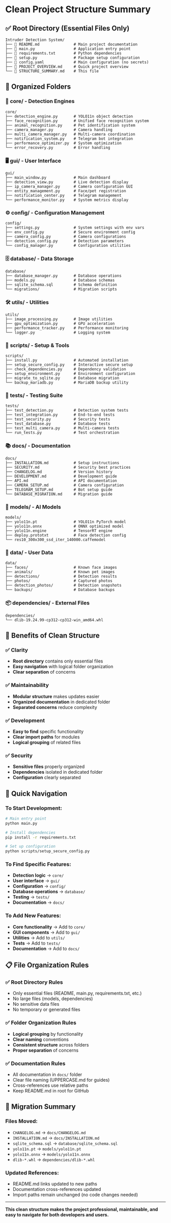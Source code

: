 # Clean Project Structure Summary

## ✅ Root Directory (Essential Files Only)

```
Intruder Detection System/
├── 📄 README.md               # Main project documentation
├── 📄 main.py                 # Application entry point
├── 📄 requirements.txt        # Python dependencies
├── 📄 setup.py                # Package setup configuration
├── 📄 config.yaml             # Main configuration (no secrets)
├── 📄 PROJECT_OVERVIEW.md     # Quick project overview
└── 📄 STRUCTURE_SUMMARY.md    # This file
```

## 📁 Organized Folders

### 🧠 **core/** - Detection Engines
```
core/
├── detection_engine.py       # YOLO11n object detection
├── face_recognition.py       # Unified face recognition system
├── animal_recognition.py     # Pet identification system
├── camera_manager.py         # Camera handling
├── multi_camera_manager.py   # Multi-camera coordination
├── notification_system.py    # Telegram bot integration
├── performance_optimizer.py  # System optimization
└── error_recovery.py         # Error handling
```

### 🖥️ **gui/** - User Interface
```
gui/
├── main_window.py            # Main dashboard
├── detection_view.py         # Live detection display
├── ip_camera_manager.py      # Camera configuration GUI
├── entity_management.py      # Face/pet registration
├── notification_center.py    # Telegram management
└── performance_monitor.py    # System metrics display
```

### ⚙️ **config/** - Configuration Management
```
config/
├── settings.py               # System settings with env vars
├── env_config.py             # Secure environment config
├── camera_config.py          # Camera configurations
├── detection_config.py       # Detection parameters
└── config_manager.py         # Configuration utilities
```

### 🗄️ **database/** - Data Storage
```
database/
├── database_manager.py       # Database operations
├── models.py                 # Database schemas
├── sqlite_schema.sql         # Schema definition
└── migrations/               # Migration scripts
```

### 🛠️ **utils/** - Utilities
```
utils/
├── image_processing.py       # Image utilities
├── gpu_optimization.py       # GPU acceleration
├── performance_tracker.py    # Performance monitoring
└── logger.py                 # Logging system
```

### 📜 **scripts/** - Setup & Tools
```
scripts/
├── install.py                # Automated installation
├── setup_secure_config.py    # Interactive secure setup
├── check_dependencies.py     # Dependency validation
├── setup_environment.py      # Environment configuration
├── migrate_to_sqlite.py      # Database migration
└── backup_mariadb.py         # MariaDB backup utility
```

### 🧪 **tests/** - Testing Suite
```
tests/
├── test_detection.py         # Detection system tests
├── test_integration.py       # End-to-end tests
├── test_security.py          # Security tests
├── test_database.py          # Database tests
├── test_multi_camera.py      # Multi-camera tests
└── run_tests.py              # Test orchestration
```

### 📚 **docs/** - Documentation
```
docs/
├── INSTALLATION.md           # Setup instructions
├── SECURITY.md               # Security best practices
├── CHANGELOG.md              # Version history
├── DEVELOPMENT.md            # Development guide
├── API.md                    # API documentation
├── CAMERA_SETUP.md           # Camera configuration
├── TELEGRAM_SETUP.md         # Bot setup guide
└── DATABASE_MIGRATION.md     # Migration guide
```

### 🤖 **models/** - AI Models
```
models/
├── yolo11n.pt                # YOLO11n PyTorch model
├── yolo11n.onnx              # ONNX optimized model
├── yolo11n.engine            # TensorRT engine
├── deploy.prototxt           # Face detection config
└── res10_300x300_ssd_iter_140000.caffemodel
```

### 💾 **data/** - User Data
```
data/
├── faces/                    # Known face images
├── animals/                  # Known pet images
├── detections/               # Detection results
├── photos/                   # Captured photos
├── detection_photos/         # Detection snapshots
└── backups/                  # Database backups
```

### 📦 **dependencies/** - External Files
```
dependencies/
└── dlib-19.24.99-cp312-cp312-win_amd64.whl
```

## 🎯 Benefits of Clean Structure

### ✅ **Clarity**
- **Root directory** contains only essential files
- **Easy navigation** with logical folder organization
- **Clear separation** of concerns

### ✅ **Maintainability**
- **Modular structure** makes updates easier
- **Organized documentation** in dedicated folder
- **Separated concerns** reduce complexity

### ✅ **Development**
- **Easy to find** specific functionality
- **Clear import paths** for modules
- **Logical grouping** of related files

### ✅ **Security**
- **Sensitive files** properly organized
- **Dependencies** isolated in dedicated folder
- **Configuration** clearly separated

## 🚀 Quick Navigation

### To Start Development:
```bash
# Main entry point
python main.py

# Install dependencies
pip install -r requirements.txt

# Set up configuration
python scripts/setup_secure_config.py
```

### To Find Specific Features:
- **Detection logic** → `core/`
- **User interface** → `gui/`
- **Configuration** → `config/`
- **Database operations** → `database/`
- **Testing** → `tests/`
- **Documentation** → `docs/`

### To Add New Features:
- **Core functionality** → Add to `core/`
- **GUI components** → Add to `gui/`
- **Utilities** → Add to `utils/`
- **Tests** → Add to `tests/`
- **Documentation** → Add to `docs/`

## 📋 File Organization Rules

### ✅ **Root Directory Rules**
- Only essential files (README, main.py, requirements.txt, etc.)
- No large files (models, dependencies)
- No sensitive data files
- No temporary or generated files

### ✅ **Folder Organization Rules**
- **Logical grouping** by functionality
- **Clear naming** conventions
- **Consistent structure** across folders
- **Proper separation** of concerns

### ✅ **Documentation Rules**
- All documentation in `docs/` folder
- Clear file naming (UPPERCASE.md for guides)
- Cross-references use relative paths
- Keep README.md in root for GitHub

## 🔄 Migration Summary

### Files Moved:
- `CHANGELOG.md` → `docs/CHANGELOG.md`
- `INSTALLATION.md` → `docs/INSTALLATION.md`
- `sqlite_schema.sql` → `database/sqlite_schema.sql`
- `yolo11n.pt` → `models/yolo11n.pt`
- `yolo11n.onnx` → `models/yolo11n.onnx`
- `dlib-*.whl` → `dependencies/dlib-*.whl`

### Updated References:
- README.md links updated to new paths
- Documentation cross-references updated
- Import paths remain unchanged (no code changes needed)

---

**This clean structure makes the project professional, maintainable, and easy to navigate for both developers and users.**
